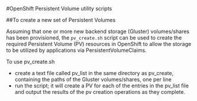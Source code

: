 #OpenShift Persistent Volume utility scripts
 
 ##To create a new set of Persistent Volumes
 
 Assuming that one or more new backend storage (Gluster) volumes/shares has been provisioned, the `pv_create.sh` script can be used to create the required Persistent Volume (PV) resources in OpenShift to allow the storage to be utilized by applications via PersistentVolumeClaims.
 
 To use pv_create.sh
 
 - create a text file called pv_list in the same directory as pv_create, containing the paths of the Gluster volumes/shares, one per line
 - run the script; it will create a PV for each of the entries in the pv_list file and output the results of the pv creation operations as they complete. 

